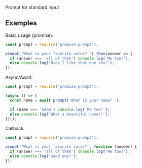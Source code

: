 Prompt for standard input
## Examples
Basic usage (promise):
```js
const prompt = require('promise-prompt');

prompt('What is your favorite color? ').then(answer => {
  if (answer === 'all of them') console.log('Me too!');
  else console.log('Nice I like that one too!');
});
```

Async/Await:
```js
const prompt = require('promise-prompt');

(async () => {
  const name = await prompt('What is your name? ');

  if (name === 'Adam') console.log('Me too!');
  else console.log('What a beautiful name!?');
})();
```

Callback:
```js
const prompt = require('promise-prompt');

prompt('What is your favorite color?', function (answer) {
  if (answer === 'all of them') console.log('Me too!');
  else console.log('Good one!');
});
```
